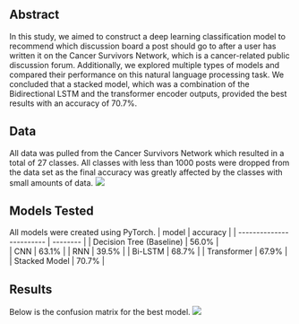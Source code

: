 ## Abstract
In this study, we aimed to construct a deep learning classification model to recommend which discussion board a post should go to after a user has written it on the Cancer Survivors Network, which is a cancer-related public discussion forum. Additionally, we explored multiple types of models and compared their performance on this natural language processing task. We concluded that a stacked model, which was a combination of the Bidirectional LSTM and the transformer encoder outputs, provided the best results with an accuracy of 70.7%.

## Data
All data was pulled from the Cancer Survivors Network which resulted in a total of 27 classes. All classes with less than 1000 posts were dropped from the data set as the final accuracy was greatly affected by the classes with small amounts of data.
![](https://github.com/thomasdurkin/Classification-of-Cancer-Discussion-Posts/blob/master/Discussion_Board_Count_Bar_Chart.PNG)

## Models Tested
All models were created using PyTorch.
| model                    | accuracy |
| ------------------------ | -------- |
| Decision Tree (Baseline) | 56.0%    |     
| CNN                      | 63.1%    |
| RNN                      | 39.5%    |
| Bi-LSTM                  | 68.7%    |
| Transformer              | 67.9%    | 
| Stacked Model            | 70.7%    | 

## Results
Below is the confusion matrix for the best model.
![](https://github.com/thomasdurkin/Classification-of-Cancer-Discussion-Posts/blob/master/Confusion_Matrix_For_Best_Model.PNG)
